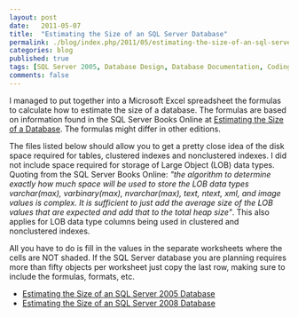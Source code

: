 ```yaml
---
layout: post
date:   2011-05-07
title:  "Estimating the Size of an SQL Server Database"
permalink: ./blog/index.php/2011/05/estimating-the-size-of-an-sql-server-database/
categories: blog
published: true
tags: [SQL Server 2005, Database Design, Database Documentation, Coding Practices, SQL Server 2008]
comments: false
---
```

I managed to put together into a Microsoft Excel spreadsheet the formulas to calculate how to estimate the size of a database.  The formulas are based on information found in the SQL Server Books Online at [Estimating the Size of a Database](http://msdn.microsoft.com/en-us/library/ms187445.aspx).  The formulas might differ in other editions.

The files listed below should allow you to get a pretty close idea of the disk space required for tables, clustered indexes and nonclustered indexes.  I did not include space required for storage of Large Object (LOB) data types.  Quoting from the SQL Server Books Online: _"the algorithm to determine exactly how much space will be used to store the LOB data types varchar(max), varbinary(max), nvarchar(max), text, ntext, xml, and image values is complex. It is sufficient to just add the average size of the LOB values that are expected and add that to the total heap size"_.  This also applies for LOB data type columns being used in clustered and nonclustered indexes.

All you have to do is fill in the values in the separate worksheets where the cells are NOT shaded.  If the SQL Server database you are planning requires more than fifty objects per worksheet just copy the last row, making sure to include the formulas, formats, etc.

* [Estimating the Size of an SQL Server 2005 Database](/assets/article_files/2011/05/SQL-Server-2005-Estimating-the-Size-of-a-Database.xls)
* [Estimating the Size of an SQL Server 2008 Database](/assets/article_files/2011/05/SQL-Server-2008-Estimating-the-Size-of-a-Database.xls)
